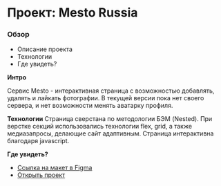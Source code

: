 # Проект: Mesto Russia

### Обзор
* Описание проекта
* Технологии
* Где увидеть?

**Интро**

Сервис Mesto - интерактивная страница с возможностью добавлять, удалять и лайкать фотографии. В текущей версии пока нет своего сервера, и нет возможности менять аватарку профиля.

**Технологии**
Страница сверстана по методологии БЭМ (Nested). При верстке секций использовались технологии flex, grid, а также медиазапросы, делающие сайт адаптивным. Страница интерактивна благодаря javascript.

**Где увидеть?**

* [Ссылка на макет в Figma](https://www.figma.com/file/2cn9N9jSkmxD84oJik7xL7/JavaScript.-Sprint-4?node-id=0%3A1)  
* [Открыть проект](https://bomjourno.github.io/mesto/index.html "Тык")  